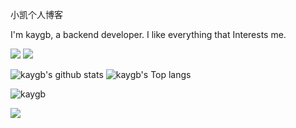 小凯个人博客


I'm kaygb, a backend developer. I like everything that Interests me.



[![](https://data.jsdelivr.com/v1/package/gh/kaygb/kaygb/badge)](https://www.jsdelivr.com/package/gh/kaygb/kaygb)
[![](https://img.shields.io/github/license/kaygb/kaygb)](https://github.com/kaygb/kaygb/blob/master/LICENSE)



<img src="https://github-readme-stats.vercel.app/api?username=kaygb&show_icons=true&icon_color=0366d6&bg_color=ffffff&hide_title=true&hide=contribs&include_all_commits=true" alt="kaygb's github stats"/>

<img src="https://github-readme-stats.vercel.app/api/top-langs/?username=kaygb&layout=compact" alt="kaygb's Top langs"/>

![kaygb](https://count.getloli.com/get/@kaygb?theme=rule34)

[![](https://i.loli.net/2020/11/29/tTI94Yde7WmCfSV.png)]()


